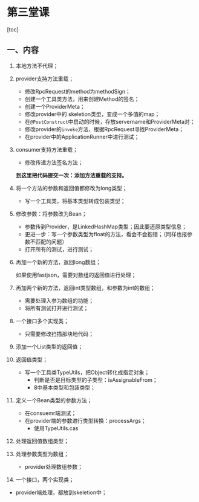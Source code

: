 # 第三堂课

[toc]

## 一、内容

1. 本地方法不代理；

2. provider支持方法重载；
   - 修改RpcRequest的method为methodSign；
   - 创建一个工具类方法，用来创建Method的签名；
   - 创建一个ProviderMeta；
   - 修改provider中的 skeletion类型，变成一个多值的map；
   - 在`@PostConstruct`中启动的时候，存放servername和ProviderMeta对；
   - 修改provider的`invoke`方法，根据RpcRequest寻找ProviderMeta；
   - 在provider中的ApplicationRunner中进行测试；

3. consumer支持方法重载；
   - 修改传递方法签名方法；

   **到这里把代码提交一次：添加方法重载的支持。**

4. 将一个方法的参数和返回值都修改为long类型；

   - 写一个工具类，将基本类型转成包装类型；

5. 修改参数：将参数改为Bean；

   - 参数传到Provider，是LinkedHashMap类型；因此要还原类型信息；
   - 更进一步：写一个参数类型为float的方法，看会不会抱错；（同样也报参数不匹配的问题）
   - 打开所有的测试，进行测试；

6. 再加一个新的方法，返回long数组；

   如果使用fastjson，需要对数组的返回值进行处理；

7. 再加两个新的方法，返回int类型数组，和参数为int的数组；

   - 需要处理入参为数组的功能；
   - 将所有测试打开进行测试；

8. 一个接口多个实现类；

   - 只需要修改扫描那块地代码；

9. 添加一个List类型的返回值；



1. 返回值类型；
   - 写一个工具类TypeUtils，把Object转化成指定对象；
     - 判断是否是目标类型的子类型：isAssignableFrom；
     - 8中基本类型和包装类型；

2. 定义一个Bean类型的参数方法；
   - 在consuemr端测试；
   - 在provider端的参数进行类型转换：processArgs；
     - 使用TypeUtils.cas

3. 处理返回值数组类型；

4. 处理参数类型为数组；
   - provider处理数组参数；

5. 一个接口，两个实现类；
  - provider端处理，都放到skeletion中；